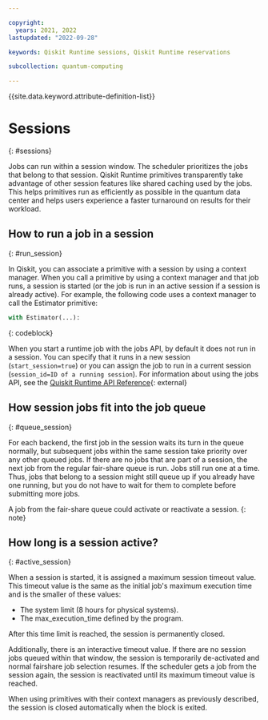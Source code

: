 ```yaml
---

copyright:
  years: 2021, 2022
lastupdated: "2022-09-28"

keywords: Qiskit Runtime sessions, Qiskit Runtime reservations

subcollection: quantum-computing

---
```


{{site.data.keyword.attribute-definition-list}}


# Sessions
{: #sessions}

Jobs can run within a session window. The scheduler prioritizes the jobs that belong to that session. Qiskit Runtime primitives transparently take advantage of other session features like shared caching used by the jobs. This helps primitives run as efficiently as possible in the quantum data center and helps users experience a faster turnaround on results for their workload.

## How to run a job in a session
{: #run_session}

In Qiskit, you can associate a primitive with a session by using a context manager. When you call a primitive by using a context manager and that job runs, a session is started (or the job is run in an active session if a session is already active). For example, the following code uses a context manager to call the Estimator primitive:

```Python
with Estimator(...):
```
{: codeblock}

When you start a runtime job with the jobs API, by default it does not run in a session. You can specify that it runs in a new session (`start_session=true`) or you can assign the job to run in a current session (`session_id=ID of a running session`). For information about using the jobs API, see the [Quiskit Runtime API Reference](https://cloud.ibm.com/apidocs/quantum-computing#create-job){: external}


## How session jobs fit into the job queue
{: #queue_session}

For each backend, the first job in the session waits its turn in the queue normally, but subsequent jobs within the same session take priority over any other queued jobs. If there are no jobs that are part of a session, the next job from the regular fair-share queue is run. Jobs still run one at a time. Thus, jobs that belong to a session might still queue up if you already have one running, but you do not have to wait for them to complete before submitting more jobs.


   A job from the fair-share queue could activate or reactivate a session.
   {: note}


## How long is a session active?
{: #active_session}

When a session is started, it is assigned a maximum session timeout value. This timeout value is the same as the initial job's maximum execution time and is the smaller of these values:
   *  The system limit (8 hours for physical systems).
   *  The max_execution_time defined by the program.

After this time limit is reached, the session is permanently closed.

Additionally, there is an interactive timeout value. If there are no session jobs queued within that window, the session is temporarily de-activated and normal fairshare job selection resumes. If the scheduler gets a job from the session again, the session is reactivated until its maximum timeout value is reached.

When using primitives with their context managers as previously described, the session is closed automatically when the block is exited.
